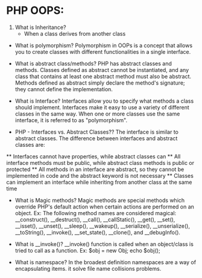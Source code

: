 # PHP OOPS:

1) What is Inheritance?
	* When a class derives from another class


* What is polymorphism?
	Polymorphism in OOPs is a concept that allows you to create classes with different functionalities in a single interface.

* What is abstract class/methods?
	PHP has abstract classes and methods. Classes defined as abstract cannot be instantiated, and any class that contains at least one abstract method must also be abstract. Methods defined as abstract simply declare the method's signature; they cannot define the implementation.

* What is Interface?
	Interfaces allow you to specify what methods a class should implement. Interfaces make it easy to use a variety of different classes in the same way. When one or more classes use the same interface, it is referred to as "polymorphism".

* PHP - Interfaces vs. Abstract Classes??
The interface is similar to abstract classes. The difference between interfaces and abstract classes are:

** Interfaces cannot have properties, while abstract classes can
** All interface methods must be public, while abstract class methods is public or protected
** All methods in an interface are abstract, so they cannot be implemented in code and the abstract keyword is not necessary
** Classes can implement an interface while inheriting from another class at the same time

* What is Magic methods?
	Magic methods are special methods which override PHP's default action when certain actions are performed on an object.
	Ex: The following method names are considered magical: __construct(), __destruct(), __call(), __callStatic(), __get(), __set(), __isset(), __unset(), __sleep(), __wakeup(), __serialize(), __unserialize(), __toString(), __invoke(), __set_state(), __clone(), and __debugInfo().
	

* What is __invoke()?
	__invoke() function is called when an object/class is tried to call as a function.
	Ex: $obj = new Obj; echo $obj();
	
* What is namespace?
	In the broadest definition namespaces are a way of encapsulating items. it solve file name collisions problems.
